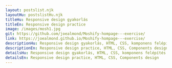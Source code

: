 ```yaml
---
layout: postslist.njk
layoutHu: postslistHu.njk
titleHu: Responsive design gyakorlás
titleEn: Responsive design practice
image: /images/mosh1.jpg
git: https://github.com/joealmond/Moshify-hompage---exercise/
link: https://joealmond.github.io/Moshify-hompage---exercise/
descriptionHu: Responsive design gyakorlás, HTML, CSS, komponens felépítés
descriptionEn: Responsive design practice, HTML, CSS, Components design
detailsHu: Responsive design gyakorlás, HTML, CSS, komponens felépítés
detailsEn: Responsive design practice, HTML, CSS, Components design
---
```

